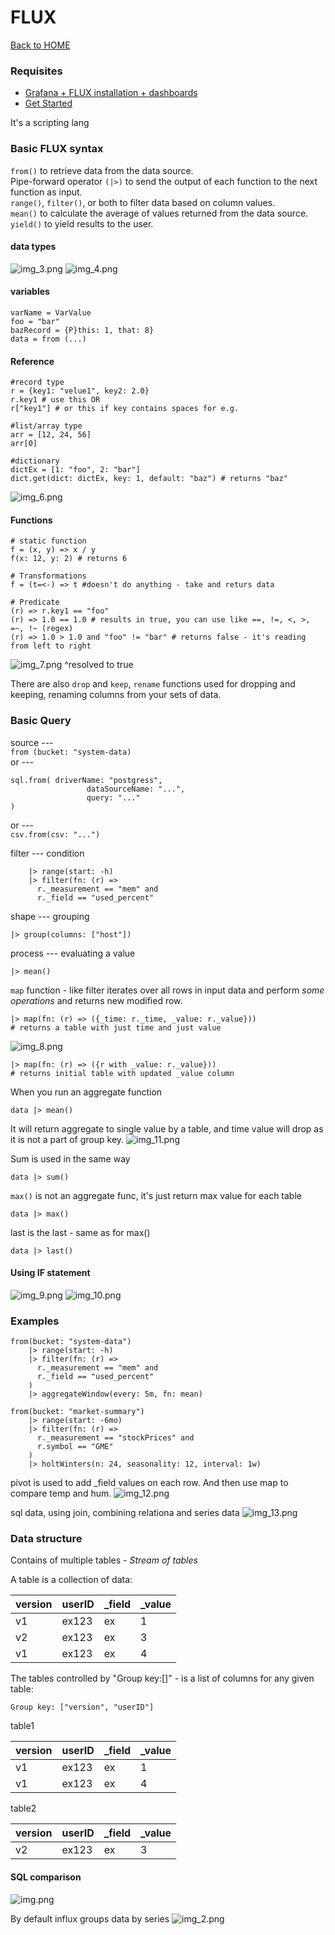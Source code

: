 # FLUX

[Back to HOME](https://prone19.github.io/)

### Requisites 
* [Grafana + FLUX installation + dashboards](./install)
* [Get Started](https://docs.influxdata.com/flux/v0.x/get-started/)

It's a scripting lang

### Basic FLUX syntax

`from()` to retrieve data from the data source.  
Pipe-forward operator `(|>)` to send the output of each function to the next function as input.  
`range()`, `filter()`, or both to filter data based on column values.  
`mean()` to calculate the average of values returned from the data source.  
`yield()` to yield results to the user.  

#### data types
![img_3.png](img_3.png) ![img_4.png](img_4.png)

#### variables
```
varName = VarValue
foo = "bar"
bazRecord = {P}this: 1, that: 8}
data = from (...)
```

#### Reference 
```
#record type
r = {key1: "velue1", key2: 2.0}
r.key1 # use this OR
r["key1"] # or this if key contains spaces for e.g.

#list/array type
arr = [12, 24, 56]
arr[0]

#dictionary
dictEx = [1: "foo", 2: "bar"]
dict.get(dict: dictEx, key: 1, default: "baz") # returns "baz"

```
![img_6.png](img_6.png)

#### Functions
```
# static function
f = (x, y) => x / y
f(x: 12, y: 2) # returns 6

# Transformations
f = (t=<-) => t #doesn't do anything - take and returs data

# Predicate
(r) => r.key1 == "foo"
(r) => 1.0 == 1.0 # results in true, you can use like ==, !=, <, >, =~, !~ (regex)
(r) => 1.0 > 1.0 and "foo" != "bar" # returns false - it's reading from left to right
```
![img_7.png](img_7.png)
^resolved to true

There are also `drop` and `keep`, `rename` functions used for dropping and keeping, renaming
columns from your sets of data.

### Basic Query
source ---   
`from (bucket: "system-data)`  
or ---   
```
sql.from( driverName: "postgress",  
                 dataSourceName: "...",  
                 query: "..."
)
```  

or ---   
`csv.from(csv: "...")`

filter --- condition
```
    |> range(start: -h)
    |> filter(fn: (r) =>
      r._measurement == "mem" and
      r._field == "used_percent"
```

shape --- grouping
```
|> group(columns: ["host"])
```

process --- evaluating a value
```
|> mean()
```

`map` function - like filter iterates over all rows in input data and perform *some operations* and returns new modified row.
```
|> map(fn: (r) => ({_time: r._time, _value: r._value})) 
# returns a table with just time and just value
```
![img_8.png](img_8.png)

```
|> map(fn: (r) => ({r with _value: r._value})) 
# returns initial table with updated _value column
```

When you run an aggregate function
```
data |> mean()
```
It will return aggregate to single value by a table, and time value will drop as it is not a part of group key.
![img_11.png](img_11.png)

Sum is used in the same way
```
data |> sum()
```

`max()` is not an aggregate func, it's just return max value for each table
```
data |> max()
```

last is the last - same as for max()
```
data |> last()
```

#### Using IF statement
![img_9.png](img_9.png)
![img_10.png](img_10.png)

### Examples
```flux
from(bucket: "system-data")
    |> range(start: -h)
    |> filter(fn: (r) =>
      r._measurement == "mem" and
      r._field == "used_percent"
    )
    |> aggregateWindow(every: 5m, fn: mean)

```

```flux
from(bucket: "market-summary")
    |> range(start: -6mo)
    |> filter(fn: (r) =>
      r._measurement == "stockPrices" and
      r.symbol == "GME"
    )
    |> holtWinters(n: 24, seasonality: 12, interval: 1w)

```

pivot is used to add _field values on each row. And then use map to compare temp and hum.
![img_12.png](img_12.png)

sql data, using join, combining relationa and series data
![img_13.png](img_13.png)

### Data structure
Contains of multiple tables - *Stream of tables*

A table is a collection of data:

| version | userID | _field | _value |
|---------|--------|--------|--------|
| v1      | ex123  | ex     | 1      |
| v2      | ex123  | ex     | 3      |
| v1      | ex123  | ex     | 4      |

The tables controlled by "Group key:[]" - is a list of columns for any given table:
```
Group key: ["version", "userID"]
```


table1  

| version | userID | _field | _value |
|---------|--------|--------|--------|
| v1      | ex123  | ex     | 1      |
| v1      | ex123  | ex     | 4      |

table2

| version | userID | _field | _value |
|---------|--------|--------|--------|
| v2      | ex123  | ex     | 3      |


#### SQL comparison
![img.png](img.png)

By default influx groups data by series
![img_2.png](img_2.png)